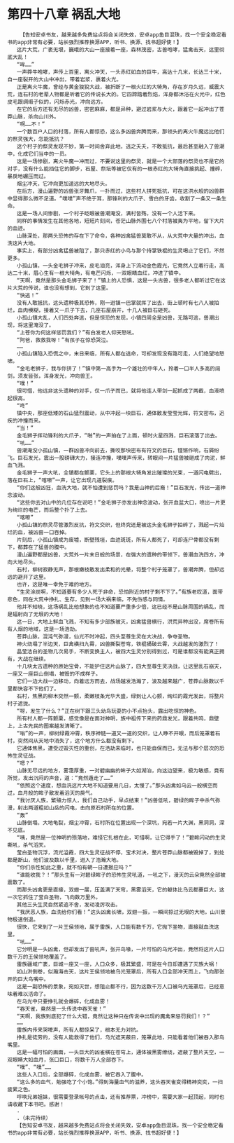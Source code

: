 # 第四十八章 祸乱大地
        【告知安卓书友，越来越多免费站点将会关闭失效，安卓app鱼目混珠，找一个安全稳定看书的app非常有必要，站长强烈推荐换源APP，听书、换源、找书超好使！】
       这片大荒，广袤无垠，巍峨的大山一座接着一座，森林茂密，古兽咆哮，猛禽击天，这里彻底大乱！
       “哞……”
       一声莽牛咆哮，声传上百里，离火冲天，一头赤红如血的巨牛，高达十几米，长达三十米，自一座裂开的大山中冲出，带着岩浆，裹着火光。
       正是离火牛魔，曾经与黄金狻猊大战，被折断了一根火红的大犄角，存在岁月久远，威震大荒，连石村的老辈人物都是听着它的传说长大的。它四蹄踏着烈焰，浑身都沐浴在火光中，红色皮毛跟绸缎子似的，闪烁赤光，冲向远方。
       在它的后方还有无尽的凶兽，密密麻麻，都是异种，避过岩浆与大火，跟着它一起冲出了苍莽山脉，杀向山川外。
       “啊……不！”
       一个数百户人口的村落，所有人都惊恐，这么多凶兽奔腾而来，那领头的离火牛魔远比他们的祭灵强大，怎能抵抗？
       这个村子的祭灵发现不妙，第一时间舍弃此地，逃之夭夭，不敢抵抗，最后甚至融入了兽潮中，化成它们当中的一员。
       这是一场惨剧，离火牛魔一冲而过，不要说这里的祭灵，就是一个大部落的祭灵也不是它的对手，没有什么能挡住它的脚步，石屋、祭坛等被它仅有的一根赤红的大犄角直接挑起、撞碎，暴戾地碾压而过。
       烟尘冲天，它冲向更加遥远的大地尽头。
       在后方，漫山遍野的凶兽张牙舞爪，一扑而过，这些村人拼死抵抗，可在这洪水般的凶兽群中显得那么微不足道。“噗噗”声不绝于耳，那锋利的大爪子、雪白的牙齿，收割了一条又一条生命。
       这是一场人间惨剧，一个村子眨眼被兽潮淹没，满村皆殇，没有一个人活下来。
       同样的事情发生在其他各地，短短片刻间，苍茫山脉外围七八个村落被夷为平地，留下大片的血迹。
       山脉深处，那两头恐怖的存在下了命令，各种凶禽猛兽莫敢不从，从大荒中大量的冲出，血洗这片大地。
       事实上，有部分凶禽猛兽被阻了，那只赤红的小鸟与那个持掌铁棍的生灵喝止了它们，不然更多。
       小孤山镇，一头金毛狮子冲来，皮毛油亮，浑身上下流动金色霞光，它竟然人立着行走，高达二十米，眉心生有一根大犄角，有电芒闪烁，一双眼睛血红，冲进了镇中。
       “天啊，竟然是那头金毛狮子来了！”镇上的人恐惧，这是一头古兽，很多老人都听过它在这片大荒的传说，谁也没有想到，它到了这里。
       “快逃！”
       没有人敢抵抗，这头遗种极其恐怖，刚一进镇一巴掌就挥了出去，街上顿时有七八人被拍烂，血肉模糊，接着又一爪子下去，几座石屋崩开，十几人被巨石砸死。
       小孤山镇大乱，人们四处奔逃，但是惊恐的发现，小镇四周全是凶兽，无路可逃，兽潮出现，将这里淹没了。
       “上苍你为何这样惩罚我们？”有白发老人仰天怒吼。
       “阿爸，救救我呀！”有孩子在惊恐哭泣。
       ……
       小孤山镇陷入恐慌之中，末日来临，所有人都在逃命，可却发现没有路可走，人们绝望地怒啸。
       “金毛老狮子，我与你拼了！”镇中第一高手为一个雄壮的中年人，拎着一口半人多高的阔剑，须发皆张，浑身发光，冲向兽王。
       “噗！”
       很可惜，他远非这头遗种的对手，仅一爪子而已，就将他连人带剑一起抓成了两截，血液喷起很高。
       “咚”
       镇中央，那座低矮的石山猛烈震动，从中冲起一块巨石，通体散发莹莹光辉，符文密布，迅疾的冲撞而来。
       “当！”
       金毛狮子挥动锋利的大爪子，“啪”的一声拍在了上面，顿时火星四溅，巨石滚落了出去。
       “吼……”
       兽潮淹没小孤山镇，一群凶兽冲向前去，撕咬那块密布有符文的巨石，铿锵作响，石屑纷飞。巨石发光，震出一股磅礴大力，接连冲撞，噗噗声传来，转眼间一片猛兽被砸成了肉泥，鲜血飞溅。
       金毛狮子一声大吼，全镇都在颤栗，它头上的那根大犄角发出璀璨的光束，一道闪电劈出，落在巨石上，“喀嚓”一声，让它出现几道裂痕。
       “你们这般凶狂，血洗大地，就不怕遭到惩罚吗？我是山神的后裔！”巨石发光，传出一道神念波动。
       “这些你去对山中的几位存在说吧！”金毛狮子亦发出神念波动，张开血盆大口，喷出一片更为绚烂的电芒，而后整个扑了上去。
       “喀嚓”
       小孤山镇的祭灵尽管激烈反抗，符文交织，但终究还是被这头金毛狮子拍碎了，溅起一片灿烂的血，被凶兽一口吞掉。
       片刻后，小孤山镇成为废墟，断壁残垣，血迹斑斑，所有人都死了，可却连尸骨都没有剩下，都葬在了猛兽的腹中。
       漫山遍野都是凶兽，大荒外一片末日般的场景，在强大的遗种的带领下，兽潮血洗四方，冲向大地尽头。
       石村，柳树寂静无声，那根嫩枝散发出柔和的光晕，将整个村子笼罩了，兽潮奔腾，但却远远的避开了这里。
       也许，这是唯一幸免于难的地方。
       “生灵涂炭啊，不知道要有多少人死于非命，恐怕附近的村子剩不下了。”有族老叹道，面带悲色，同在大荒中挣扎、生存，见到一场大祸来临，不免伤感与同情。
       他并不知晓，这场祸乱比他想象的也不知道要严重多少倍，这已经不是山脉周围的祸乱，而是辐射向了无垠的大地！
       这一日，大地上鲜血飞溅，不知有多少部族被灭，凶禽猛兽横行，洪荒异种出没，席卷所有有人烟的地域，这是一场浩劫。
       苍莽山脉，混沌气弥漫，仙光不时冲起，四头至尊生灵在大决战，争夺圣物。
       神火烧塌了半边天，巨禽横扫九霄，凶兽撕裂苍穹，铁棍捅破云霄，大战越发的激烈了！
       晶莹洁白的圣物几次易手，不断变换主人，被四大生灵分别得到过，可是谁都没有能真正拥有，大战在继续。
       十几块太古遗种的原始宝骨，不能护住这片山脉了，四大至尊生灵决战，让这里乱石崩天，一座又一座巨山倒塌，被毁的不成样子。
       它们一边大战一边移动，向着远方而去，战场越发浩瀚了，波及越来越广，苍莽山脉数以千里都快容不下他们了。
       石村，焦黑的柳木突然一颤，柔嫩枝条光华大盛，绿到让人心颤，绚烂的霞光发出，将整片村子遮拢。
       “呀，发生了什么？”正在树下跟三头幼鸟玩耍的小不点抬头，露出吃惊的神色。
       所有村人都一阵颤栗，感觉像是在面对神明，族中祖传下来的药鼎发光，跟着共鸣，鼎壁上，上古先民的图案越发清晰了。
       “嗡”的一声，柳树绿霞冲霄，秩序神链一道又一道的交织，让人睁不开眼，而后笼罩着石村，突然间从天地中消失了，这个地方什么都没有剩下。
       它通体焦黑，遭受过毁灭性的重创，在浩劫来临时，也只能自保而已，无法与那个层次的恐怖生灵征战。
       “嗯？”
       山脉无尽远的地方，雾霭厚重，一对碧幽幽的眸子大如湖泊，向这边望来，极为敏感，竟有所觉，发出沉闷的声音，道：“竟然遁走了……”
       “依照这个速度，想血洗这片大地不知道要用几日，太慢了。”那头凶禽如乌云一般横空而过，血月般的眸子散发着滔天的戾气。
       “我讨厌人族，繁殖力惊人，我们自己动手，早点结束！”凶兽低吼，碧绿的眸子中杀气弥漫，射出两道粗如山岳的闪电，击向原石村所在的位置。
       “轰”
       山脉倒塌，大地龟裂，烟尘冲霄，石村所在位置出现一个深坑，宛若一片大渊，黑洞洞，深不见底。
       “咦，竟然是一位神明的殒落地，难怪它扎根在此，可惜啊，让它得手了！”碧眸闪动的生灵嘶吼，杀气滔天。
       莹白圣物沉浮，流光溢霞，四大生灵征战不停，宝术对决，整片苍莽山脉都被毁掉了，到处都是断山，他们波及数以千里，进入了浩瀚大地。
       “你们杀性如此之重，就不怕有朝一日遭报应吗？”
       “谁能收我？！”那头生有一对碧绿眸子的恐怖生灵吼道，一吼之下，漫天的云朵竟然全部被震散了。
       而那头凶禽更是直接，双翅一展，压盖满了天穹，黑雾滔天，它的躯体比乌云都要巨大，这一次它抓住了莹白圣物，飞向数万里外。
       其他三头生灵自然紧追不舍，发动凌厉攻击。
       “我厌恶人族，血洗给你们看！”这头凶禽长啸，双翅一振，一瞬间掠过无垠的大地，山川景物极速倒退。
       很快，它来到了一片王侯领地，属于雷族，人口能有数千万，它抛下圣物，直接就血洗这里。
       “吼……”
       它分明是一头凶禽，但却发出了兽吼声，张开鸟喙，一片可怕的乌光冲出，竟然将这片人口数千万的王侯领地覆盖了。
       雷族疆域广袤，巨城一座又一座，人口众多，极其繁盛，可是在今日却遭遇了灭族大祸！
       如山洪倒卷，似瀚海击天，这片王侯领地被乌光笼罩后，所有人口全部冲天而上，飞向那张开的巨大鸟嘴中。
       这是一副恐怖的景象，宛如灭世，想阻止都不行，因为这数千万人口被乌光笼罩后，已经意味着难以活命了。
       在乌光中只要挣扎就会爆碎，化成血雾！
       “吞天雀，竟然是一头传说中吞天雀！”
       “天啊，我族到底犯了什么大错，竟然让这种只在传说中出现的魔禽来惩罚我们！？”
       ……
       雷族内传来哭嚎声，所有人都惊呆了，根本无力对抗。
       挣扎是徒劳的，没有人能救得了他们，乌光遮天蔽日，笼罩此地，只能看着他们被吞入那鸟嘴里。
       这是一幅可怕的画面，一头巨大的凶雀横在苍穹上，通体被黑雾缭绕，遮蔽了整片天空，一双眼睛大如血月，张口巨口，将数千万人全部吞下。
       “噗”、“噗”……
       这些人入口后，全部爆碎，化成血雾，被它吞入了腹中。
       “这么多的血气，勉强吃了个小饱。”得到海量血气的滋养，这头吞天雀变得精神奕奕，一扫疲累之色。
       呼唤兄弟姐妹，很需要登录帐号的点击，还有推荐票，冲榜中，需要大家一起顶起，同时也请收藏下本书吧。感谢！
       .
       .（未完待续）
       【告知安卓书友，越来越多免费站点将会关闭失效，安卓app鱼目混珠，找一个安全稳定看书的app非常有必要，站长强烈推荐换源APP，听书、换源、找书超好使！】